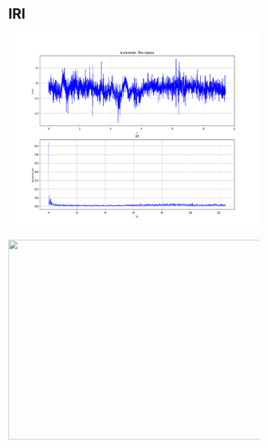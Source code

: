 # IRI

<p align="center">
<img src="fft_accel.png" width="600" height="400">
</p>
<p align="center">
<img src="lpf.png" width="600" height="400">
</p>



